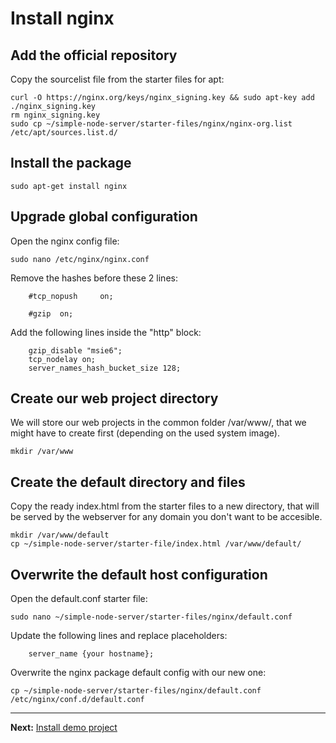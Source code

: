 # Install nginx

## Add the official repository

Copy the sourcelist file from the starter files for apt:  
```
curl -O https://nginx.org/keys/nginx_signing.key && sudo apt-key add ./nginx_signing.key
rm nginx_signing.key
sudo cp ~/simple-node-server/starter-files/nginx/nginx-org.list /etc/apt/sources.list.d/
```

## Install the package

```
sudo apt-get install nginx
```

## Upgrade global configuration

Open the nginx config file:  
```
sudo nano /etc/nginx/nginx.conf
```

Remove the hashes before these 2 lines:
```
    #tcp_nopush     on;
    
    #gzip  on;
```

Add the following lines inside the "http" block:  
```
    gzip_disable "msie6";
    tcp_nodelay on;
    server_names_hash_bucket_size 128;
```

## Create our web project directory

We will store our web projects in the common folder /var/www/, that we might have to create first (depending on the used system image).

```
mkdir /var/www
```

## Create the default directory and files

Copy the ready index.html from the starter files to a new directory, that will be served by the webserver for any domain you don't want to be accesible.

```
mkdir /var/www/default
cp ~/simple-node-server/starter-file/index.html /var/www/default/
```

## Overwrite the default host configuration

Open the default.conf starter file:  
```
sudo nano ~/simple-node-server/starter-files/nginx/default.conf
```

Update the following lines and replace placeholders:  
```
    server_name {your hostname};
```

Overwrite the nginx package default config with our new one:  
```
cp ~/simple-node-server/starter-files/nginx/default.conf /etc/nginx/conf.d/default.conf
```


---
__Next:__ [Install demo project](./install-demo-project.md)